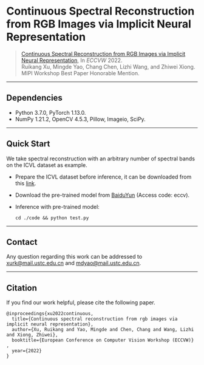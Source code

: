 # Continuous Spectral Reconstruction from RGB Images via Implicit Neural Representation

> [Continuous Spectral Reconstruction from RGB Images via Implicit Neural Representation](https://link.springer.com/chapter/10.1007/978-3-031-25072-9_6), In *ECCVW* 2022. <br />
> Ruikang Xu, Mingde Yao, Chang Chen, Lizhi Wang, and Zhiwei Xiong. <br /> 
> MIPI Workshop Best Paper Honorable Mention. <br />

****

## Dependencies
* Python 3.7.0, PyTorch 1.13.0.
* NumPy 1.21.2, OpenCV 4.5.3, Pillow, Imageio, SciPy. 
  
****

## Quick Start
We take spectral reconstruction with an arbitrary number of spectral bands on the ICVL dataset as example. 

* Prepare the ICVL dataset before inference, it can be downloaded from this [link](https://icvl.cs.bgu.ac.il/hyperspectral/). 

* Download the pre-trained model from [BaiduYun](https://pan.baidu.com/s/10ZHsc7-2S5-NzC_BY9HPow?pwd=eccv) (Access code: eccv).  


* Inference with pre-trained model:
  ```
  cd ./code && python test.py
  ```

****

## Contact
Any question regarding this work can be addressed to xurk@mail.ustc.edu.cn and mdyao@mail.ustc.edu.cn.

****


## Citation
If you find our work helpful, please cite the following paper.
```
@inproceedings{xu2022continuous,
  title={Continuous spectral reconstruction from rgb images via implicit neural representation},
  author={Xu, Ruikang and Yao, Mingde and Chen, Chang and Wang, Lizhi and Xiong, Zhiwei},
  booktitle={European Conference on Computer Vision Workshop (ECCVW)} ,
  year={2022}
}
```
